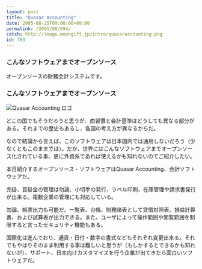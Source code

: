 ```yaml
---
layout: post
title: "Quasar Accounting"
date: 2005-08-25T09:00:00+09:00
permalink: /2005/08/694/
catch: http://image.moongift.jp/intro/quasaraccounting.png
id: 703
---
```

### こんなソフトウェアまでオープンソース
  
オープンソースの財務会計システムです。  
<!--more-->  

### こんなソフトウェアまでオープンソース
  

![Quasar Accounting ロゴ](http://image.moongift.jp/intro/quasaraccounting.png "Quasar Accounting ロゴ")

  

どこの国でもそうだろうと思うが、商習慣と会計基準はどうしても異なる部分がある。それまでの歴史もあるし、各国の考え方が異なるからだ。

  

なので結論から言えば、このソフトウェアは日本国内では通用しないだろう（少なくともこのままでは）。だが、世界にはこんなソフトウェアまでオープンソース化されている事、更に外資系であれば使えるかも知れないのでご紹介したい。

  

本日紹介するオープンソース・ソフトウェアはQuasar Accounting、会計ソフトウェアだ。

  

売掛、買掛金の管理は勿論、小切手の発行、ラベル印刷、在庫管理や請求書発行が出来る。複数企業の管理にも対応している。

  

勿論、帳票出力も可能だ。一覧表、台帳、財務諸表として貸借対照表、損益計算書、および試算表が出力できる。また、ユーザによって操作範囲や閲覧範囲を制限すると言ったセキュリティ機能もある。

  

国際化は進んでおり、通貨・日付・数字の書式などもそれぞれ変更出来る。それでもやはりそのまま利用する事は難しいと思うが（もしかするとできるかも知れないが）、サポート、日本向けカスタマイズを行う企業が出てきたら面白いソフトウェアだ。

